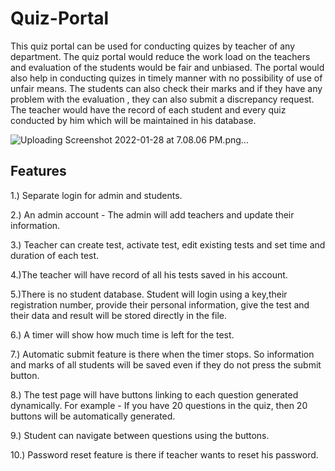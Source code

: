 # Quiz-Portal
This quiz portal can be used for conducting quizes by teacher of any department. The quiz portal would reduce the work load on the teachers and evaluation of the students would be fair and unbiased. The portal would also help in conducting quizes in timely manner with no possibility of use of unfair means. The students can also check their marks and if they have any problem with the evaluation , they can also submit a discrepancy request. The teacher would have the record of each student and every quiz conducted by him which will be maintained in his database.

![Uploading Screenshot 2022-01-28 at 7.08.06 PM.png…]()

## Features

1.) Separate login for admin and students.

2.) An admin account - The admin will add teachers and update their information.

3.) Teacher can create test, activate test, edit existing tests and set time and duration of each test.

4.)The teacher will have record of all his tests saved in his account.

5.)There is no student database. Student will login using a key,their registration number, provide their personal information, 
give the test and their data and result will be stored directly in the file.

6.) A timer will show how much time is left for the test.

7.) Automatic submit feature is there when the timer stops. So information and marks of all students will be saved even if they do not 
press the submit button.

8.) The test page will have buttons linking to each question generated dynamically. For example - If you have 20 questions in the
quiz, then 20 buttons will be automatically generated.

9.) Student can navigate between questions using the buttons.

10.) Password reset feature is there if teacher wants to reset his password.
